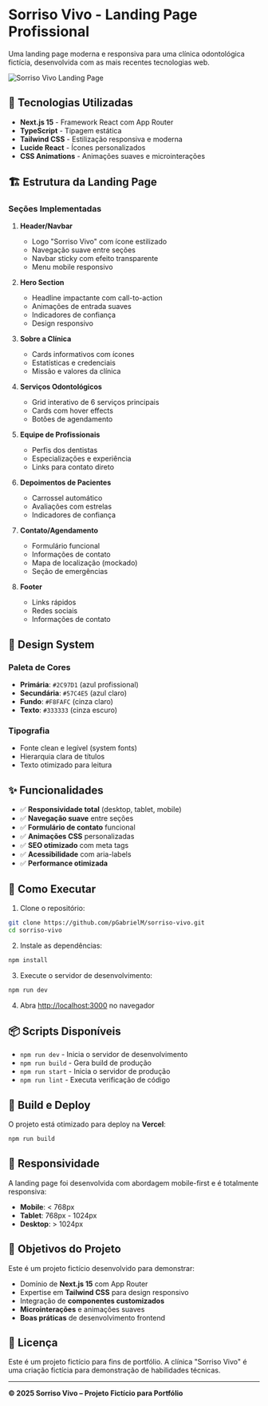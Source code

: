 # Sorriso Vivo - Landing Page Profissional

Uma landing page moderna e responsiva para uma clínica odontológica fictícia, desenvolvida com as mais recentes tecnologias web.

![Sorriso Vivo Landing Page](https://github.com/user-attachments/assets/d2cf2359-fd33-4314-be51-7a3bfdacc793)

## 🚀 Tecnologias Utilizadas

- **Next.js 15** - Framework React com App Router
- **TypeScript** - Tipagem estática
- **Tailwind CSS** - Estilização responsiva e moderna
- **Lucide React** - Ícones personalizados
- **CSS Animations** - Animações suaves e microinterações

## 🏗️ Estrutura da Landing Page

### Seções Implementadas

1. **Header/Navbar**
   - Logo "Sorriso Vivo" com ícone estilizado
   - Navegação suave entre seções
   - Navbar sticky com efeito transparente
   - Menu mobile responsivo

2. **Hero Section**
   - Headline impactante com call-to-action
   - Animações de entrada suaves
   - Indicadores de confiança
   - Design responsivo

3. **Sobre a Clínica**
   - Cards informativos com ícones
   - Estatísticas e credenciais
   - Missão e valores da clínica

4. **Serviços Odontológicos**
   - Grid interativo de 6 serviços principais
   - Cards com hover effects
   - Botões de agendamento

5. **Equipe de Profissionais**
   - Perfis dos dentistas
   - Especializações e experiência
   - Links para contato direto

6. **Depoimentos de Pacientes**
   - Carrossel automático
   - Avaliações com estrelas
   - Indicadores de confiança

7. **Contato/Agendamento**
   - Formulário funcional
   - Informações de contato
   - Mapa de localização (mockado)
   - Seção de emergências

8. **Footer**
   - Links rápidos
   - Redes sociais
   - Informações de contato

## 🎨 Design System

### Paleta de Cores
- **Primária**: `#2C97D1` (azul profissional)
- **Secundária**: `#57C4E5` (azul claro)
- **Fundo**: `#F8FAFC` (cinza claro)
- **Texto**: `#333333` (cinza escuro)

### Tipografia
- Fonte clean e legível (system fonts)
- Hierarquia clara de títulos
- Texto otimizado para leitura

## ✨ Funcionalidades

- ✅ **Responsividade total** (desktop, tablet, mobile)
- ✅ **Navegação suave** entre seções
- ✅ **Formulário de contato** funcional
- ✅ **Animações CSS** personalizadas
- ✅ **SEO otimizado** com meta tags
- ✅ **Acessibilidade** com aria-labels
- ✅ **Performance otimizada**

## 🚀 Como Executar

1. Clone o repositório:
```bash
git clone https://github.com/pGabrielM/sorriso-vivo.git
cd sorriso-vivo
```

2. Instale as dependências:
```bash
npm install
```

3. Execute o servidor de desenvolvimento:
```bash
npm run dev
```

4. Abra [http://localhost:3000](http://localhost:3000) no navegador

## 📦 Scripts Disponíveis

- `npm run dev` - Inicia o servidor de desenvolvimento
- `npm run build` - Gera build de produção
- `npm run start` - Inicia o servidor de produção
- `npm run lint` - Executa verificação de código

## 🔧 Build e Deploy

O projeto está otimizado para deploy na **Vercel**:

```bash
npm run build
```

## 📱 Responsividade

A landing page foi desenvolvida com abordagem mobile-first e é totalmente responsiva:

- **Mobile**: < 768px
- **Tablet**: 768px - 1024px  
- **Desktop**: > 1024px

## 🎯 Objetivos do Projeto

Este é um projeto fictício desenvolvido para demonstrar:

- Domínio de **Next.js 15** com App Router
- Expertise em **Tailwind CSS** para design responsivo
- Integração de **componentes customizados**
- **Microinterações** e animações suaves
- **Boas práticas** de desenvolvimento frontend

## 📄 Licença

Este é um projeto fictício para fins de portfólio. A clínica "Sorriso Vivo" é uma criação fictícia para demonstração de habilidades técnicas.

---

**© 2025 Sorriso Vivo – Projeto Fictício para Portfólio**
